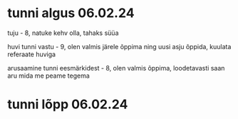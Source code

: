 # tunni algus 06.02.24
tuju - 8, natuke kehv olla, tahaks süüa   


huvi tunni vastu - 9, olen valmis järele õppima ning uusi asju õppida, kuulata referaate huviga  


arusaamine tunni eesmärkidest - 8, olen valmis õppima, loodetavasti saan aru mida me peame tegema    



# tunni lõpp 06.02.24